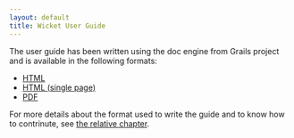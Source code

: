 ```yaml
---
layout: default
title: Wicket User Guide 
---
```


The user guide has been written using the doc engine from Grails project and is available in the following formats:

* [HTML](http://ci.apache.org/projects/wicket/guide/6.x/)
* [HTML (single page)](http://ci.apache.org/projects/wicket/guide/6.x/guide/single.html)
* [PDF](http://ci.apache.org/projects/wicket/guide/6.x/guide/single.pdf)

For more details about the format used to write the guide and to know how to contrinute, see [the relative chapter](http://ci.apache.org/projects/wicket/guide/6.x/guide/contributing.html).
